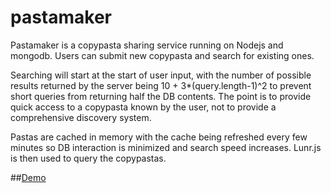 # pastamaker
Pastamaker is a copypasta sharing service running on Nodejs and mongodb. Users can submit new copypasta and search for existing ones.

Searching will start at the start of user input, with the number of possible results returned by the server being 10 + 3*(query.length-1)^2 to prevent short queries from returning half the DB contents. The point is to provide quick access to a copypasta known by the user, not to provide a comprehensive discovery system.

Pastas are cached in memory with the cache being refreshed every few minutes so DB interaction is minimized and search speed increases. Lunr.js is then used to query the copypastas.

##<a href="http://playground.benjaminbaedorf.com:8000">Demo</a>